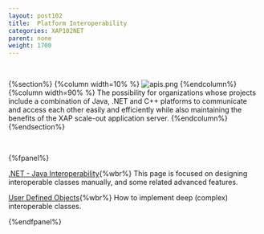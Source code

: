 ```yaml
---
layout: post102
title:  Platform Interoperability
categories: XAP102NET
parent: none
weight: 1700
---
```


<br>

{%section%}
{%column width=10% %}
![apis.png](/attachment_files/subject/apis.png)
{%endcolumn%}
{%column width=90% %}
The possibility for organizations whose projects include a combination of Java, .NET and C++ platforms to communicate and access each other easily and efficiently while also maintaining the benefits of the XAP scale-out application server.
{%endcolumn%}
{%endsection%}



<br>

{%fpanel%}

[.NET - Java Interoperability](./dotnet-java-interoperability.html){%wbr%}
This page is focused on designing interoperable classes manually, and some related advanced features.

[User Defined Objects](./interoperability-of-user-defined-objects.html){%wbr%}
How to implement deep (complex) interoperable classes.

{%endfpanel%}